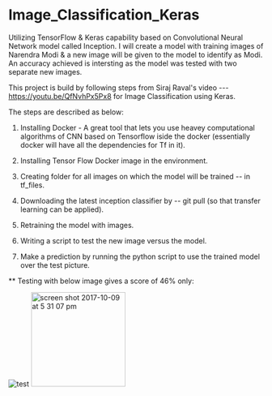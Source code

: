 # Image_Classification_Keras

Utilizing TensorFlow & Keras capability based on Convolutional Neural Network model called Inception.
I will create a model with training images of Narendra Modi & a new image will be given to the model to identify as Modi.
An accuracy achieved is intersting as the model was tested with two separate new images.

This project is build by following steps from Siraj Raval's video --- https://youtu.be/QfNvhPx5Px8 for Image Classification using Keras. 

The steps are described as below:

1. Installing Docker -  A great tool that lets you use heavey computational algorithms of CNN based on Tensorflow iside the docker (essentially docker will have all the dependencies for Tf in it).

2. Installing Tensor Flow Docker image in the environment.

3. Creating folder for all images on which the model will be trained -- in tf_files.

4. Downloading the latest inception classifier by --  git pull (so that transfer learning can be applied).

5. Retraining the model with images.

6. Writing a script to test the new image versus the model.

7. Make a prediction by running the python script to use the trained model over the test picture.


** Testing with below image gives a score of 46% only:

![test](https://user-images.githubusercontent.com/26288770/31362162-14c57856-ad25-11e7-89e3-e8a629651094.jpg)
<img width="186" alt="screen shot 2017-10-09 at 5 31 07 pm" src="https://user-images.githubusercontent.com/26288770/31362172-22484ae4-ad25-11e7-91ba-f73f512fc1be.png">
